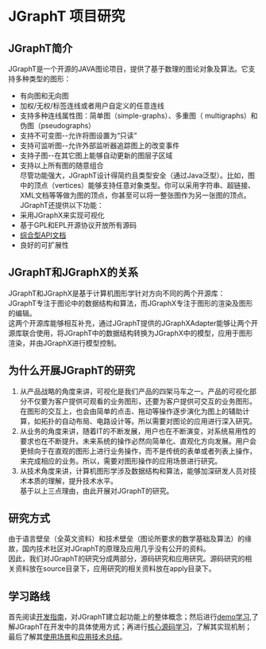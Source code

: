 # JGraphT 项目研究
## JGraphT简介
JGraphT是一个开源的JAVA图论项目，提供了基于数理的图论对象及算法。它支持多种类型的图形：  
* 有向图和无向图  
* 加权/无权/标签连线或者用户自定义的任意连线  
* 支持多种连线属性图：简单图（simple-graphs）、多重图（ multigraphs）和伪图（pseudographs）  
* 支持不可变图--允许将图设置为“只读”  
* 支持可监听图--允许外部监听器追踪图上的改变事件  
* 支持子图--在其它图上能够自动更新的图层子区域  
* 支持以上所有图的随意组合  
尽管功能强大，JGraphT设计得简约且类型安全（通过Java泛型）。比如，图中的顶点（vertices）能够支持任意对象类型。你可以采用字符串、超链接、XML文档等等做为图的顶点，你甚至可以将一整张图作为另一张图的顶点。  
JGraphT还提供以下功能：  
* 采用JGraphX来实现可视化  
* 基于GPL和EPL开源协议开放所有源码  
* [综合型API文档](https://jgrapht.org/javadoc)    
* 良好的可扩展性   
## JGraphT和JGraphX的关系
JGraphT和JGraphX是基于计算机图形学针对方向不同的两个开源库：  
JGraphT专注于图论中的数据结构和算法，而JGraphX专注于图形的渲染及图形的编辑。  
这两个开源库能够相互补充，通过JGraphT提供的JGraphXAdapter能够让两个开源库联合使用，将JGraphT中的数据结构转换为JGraphX中的模型，应用于图形渲染，并由JGraphX进行模型控制。  
## 为什么开展JGraphT的研究  
1. 从产品战略的角度来讲，可视化是我们产品的四架马车之一。产品的可视化部分不仅要为客户提供可观看的业务图形，还要为客户提供可交互的业务图形。在图形的交互上，也会由简单的点击、拖动等操作逐步演化为图上的辅助计算，如拓扑的自动布局、电路设计等。所以需要对图论的应用进行深入研究。  
2. 从业务的角度来讲，随着IT的不断发展，用户也在不断演变，对系统易用性的要求也在不断提升。未来系统的操作必然向简单化、直观化方向发展。用户会更倾向于在直观的图形上进行业务操作，而不是传统的表单或者列表上操作，来完成相应的业务。所以，需要对图形操作的应用场景进行研究。  
3. 从技术角度来讲，计算机图形学涉及数据结构和算法，能够加深研发人员对技术本质的理解，提升技术水平。  
基于以上三点理由，由此开展对JGraphT的研究。  
## 研究方式  
由于语言壁垒（全英文资料）和技术壁垒（图论所要求的数学基础及算法）的缘故，国内技术社区对JGraphT的原理及应用几乎没有公开的资料。  
因此，我们对JGraphT的研究分成两部分，源码研究和应用研究。源码研究的相关资料放在source目录下，应用研究的相关资料放在apply目录下。  
## 学习路线  
首先阅读[开发指南](https://github.com/roysong/reseachTec/tree/master/graph/jGraphT/apply/dev#jgrapht%E5%BC%80%E5%8F%91%E6%8C%87%E5%8D%97%E6%80%BB%E7%BA%B2)，对JGraphT建立起功能上的整体概念；然后进行[demo学习](https://github.com/roysong/reseachTec/tree/master/graph/jGraphT/source/demo),了解JGraphT在开发中的具体使用方式；再进行[核心源码学习](https://github.com/roysong/reseachTec/tree/master/graph/jGraphT/source/core)，了解其实现机制；最后了解其[使用场景](https://github.com/roysong/reseachTec/tree/master/graph/jGraphT/apply/case)和[应用技术总结](https://github.com/roysong/reseachTec/tree/master/graph/jGraphT/apply/use)。  
